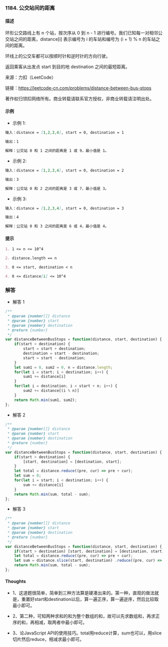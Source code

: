 ### 1184. 公交站间的距离

#### 描述

环形公交路线上有 n 个站，按次序从 0 到 n - 1 进行编号。我们已知每一对相邻公交站之间的距离，distance[i] 表示编号为 i 的车站和编号为 (i + 1) % n 的车站之间的距离。

环线上的公交车都可以按顺时针和逆时针的方向行驶。

返回乘客从出发点 start 到目的地 destination 之间的最短距离。

来源：力扣（LeetCode）

链接：https://leetcode-cn.com/problems/distance-between-bus-stops

著作权归领扣网络所有。商业转载请联系官方授权，非商业转载请注明出处。

#### 示例

+ 示例 1:
```md
输入：distance = [1,2,3,4], start = 0, destination = 1

输出：1

解释：公交站 0 和 1 之间的距离是 1 或 9，最小值是 1。
```
+ 示例 2:
```md
输入：distance = [1,2,3,4], start = 0, destination = 2

输出：3

解释：公交站 0 和 2 之间的距离是 3 或 7，最小值是 3。
```
+ 示例 3:
```md
输入：distance = [1,2,3,4], start = 0, destination = 3

输出：4

解释：公交站 0 和 3 之间的距离是 6 或 4，最小值是 4。
```

#### 提示
```md
1. 1 <= n <= 10^4

2. distance.length == n

3. 0 <= start, destination < n

4. 0 <= distance[i] <= 10^4
```

### 解答

+ 解答 1
```js
/**
 * @param {number[]} distance
 * @param {number} start
 * @param {number} destination
 * @return {number}
 */
var distanceBetweenBusStops = function(distance, start, destination) {
    if(start > destination) {
        start = start + destination;
        destination = start - destination;
        start = start - destination;
    }
    let sum1 = 0, sum2 = 0, n = distance.length;
    for(let i = start; i < destination; i++) {
        sum1 += distance[i]
    }
    for(let i = destination; i < start + n; i++) {
        sum2 += distance[(i % n)]
    }
    return Math.min(sum1, sum2);
};
```

+ 解答 2
```js
/**
 * @param {number[]} distance
 * @param {number} start
 * @param {number} destination
 * @return {number}
 */
var distanceBetweenBusStops = function(distance, start, destination) {
    if(start > destination) {
        [start, destination] = [destination, start];
    }
    let total = distance.reduce((pre, cur) => pre + cur);
    let sum = 0;
    for(let i = start; i < destination; i++) {
        sum += distance[i]
    }
    return Math.min(sum, total - sum);
};
```

+ 解答 3
```js
/**
 * @param {number[]} distance
 * @param {number} start
 * @param {number} destination
 * @return {number}
 */
var distanceBetweenBusStops = function(distance, start, destination) {
    if(start > destination) [start, destination] = [destination, start];
    let total = distance.reduce((pre, cur) => pre + cur);
    let sum = distance.slice(start, destination) .reduce((pre, cur) => pre + cur);
    return Math.min(sum, total - sum);
};
```

#### Thoughts

+ 1、这道题很简单，简单到三种方法算是硬凑出来的。第一种，直观的做法就是，重置好start和destination以后，算一遍正序，算一遍逆序，然后比较取最小即可。

+ 2、第二种，可知两种求和的和为整个数组的和，故可以先求数组和，再求正序的和，再相减，取两者中最小即可。

+ 3、论JavaScript API的使用技巧。total用reduce计算，sum也可以，用slice切片然后reduce，相减求最小即可。
